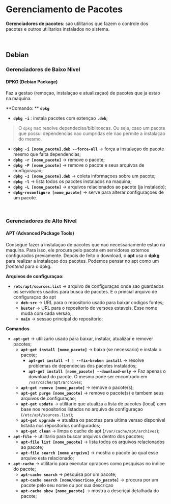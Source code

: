 # Gerenciamento de Pacotes
**Gerenciadores de pacotes**: sao utilitarios que fazem o controle dos pacotes e outros utilitarios instalados no sistema.

<br>

## Debian

### Gerenciadores de Baixo Nivel

#### DPKG (Debian Package)
Faz a gestao (remoçao, instalaçao e atualizaçao) de pacotes que ja estao na maquina.

**Comando: ** **`dpkg`**

+ **`dpkg -i`** : instala pacotes com extençao **`.deb`**;

>  O `dpkg` nao resolve dependecias/biblitoecas. Ou seja, caso um pacote que possui dependencias nao cumpridas ele nao permite a instalaçao do mesmo.

+ **`dpkg -i [nome_pacote].deb --force-all`** -> força a instalaçao do pacote mesmo que falta dependencias;
+ **`dpkg -r [nome_pacote]`** -> remove o pacote;
+ **`dpkg -P [nome_pacote]`** -> remove o pacote e seus arquivos de configuraçao;
+ **`dpkg -I [nome_pacote].deb`** -> coleta informaçoes sobre um pacote;
+ **`dpkg -l`** -> lista todos os pacotes instalados na maquina;
+ **`dpkg -L [nome_pacote]`** -> arquivos relacionados ao pacote (ja instalado);
+ **`dpkg-reconfigure [nome_pacote]`** -> serve para alterar configuraçoes de um pacote.

<br>

### Gerenciadores de Alto Nivel

#### APT (Advanced Package Tools)
Consegue fazer a instalaçao de pacotes que nao necessariamente estao na maquina. Para isso, ele procura pelo pacote em servidores externos configurados previamente. Depois de feito o download, o **apt** usa o **dpkg** para realizar a instalaçao dos pacotes. Podemos pensar no apt como um *frontend* para o dpkg.

**Arquivos de configuraçao:**
+ **`/etc/apt/sources.list`** -> arquivo de configuraçao onde sao guardados os servidores usados para busca de pacotes. E o princial arquivo de configuraçao do apt
	+ **`deb-src`** -> URL para o repositorio usado para baixar codigos fontes;
	+ **`buster`** -> URL para o repositorio de versoes estaveis. Esse nome muda com cada versao;
	+ **`main`** -> sessao principal do repositorio;
	 


**Comandos** 

+ **`apt-get`** -> utilizario usado para baixar, instalar, atualizar e remover pacotes;
	+ **`apt-get install [nome_pacote]`** -> baixa (se necessario) e instala o pacote;
		+ **`apt-get install -f | --fix-broken install`** -> resolve problemas de dependecias dos pacotes instalados;
		+ **`apt-get install [nome_pacote] --download-only`** -> Faz apenas o download do pacote. O mesmo pode ser encontrado em `/var/cache/apt/archives`;
	+ **`apt-get remove [nome_pacote]`** ->  remove o pacote(s);
	+ **`apt-get purge [nome_pacote]`** -> remove o pacote(s) e tambem seus arquivos de configuraçao;
	+ **`apt-get update`** -> utilitario que atualiza a lista de pacotes (local) com base nos repositorios listados no arquivo de configuraçao (`/etc/apt/sources.list`);
	+ **`apt-get upgrade`** -> atualiza os pacotes para ultima versao disponivel listada nos repositorios configurados;
	+ **`apt-get clean`** -> limpa o cache do apt (`/var/cache/apt/archives`);
+ **`apt-file`** -> utilitario para buscar arquivos dentro dos pacotes;
	+ **`apt-file list [nome_pacote]`** -> lista todos os arquivos relacionados ao pacote;
	+ **`apt-file search [nome_arquivo]`** -> mostra o pacote ao qual esse arquivo esta relacionado;
+ **`apt-cache`** -> utilitario para executar opraçoes como pesquisas no indice do pacote;
	+ **`apt-cache search`** -> pesquisa por um pacote;
	+ **`apt-cache search [nome/descricao_do_pacote]`** -> procura por um pacote pelo seu nome ou por sua descriçao
	+ **`apt-cache show [nome_pacote]`** -> mostra a descriçai detalhada do pacote;








